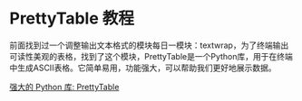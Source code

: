# PrettyTable 教程

<show-structure depth="3"/>

前面找到过一个调整输出文本格式的模块每日一模块：textwrap，为了终端输出可读性美观的表格，找到了这个模块，PrettyTable是一个Python库，用于在终端中生成ASCII表格。它简单易用，功能强大，可以帮助我们更好地展示数据。


<seealso>
<category ref="ref_docs">
    <a href="https://mp.weixin.qq.com/s/C1inpxNeDYx9TBYF2yi99A">强大的 Python 库: PrettyTable</a>
</category>
<category ref="ref_github">
</category>
<category ref="ref_issues">
</category>
<category ref="ref_hf">
</category>
<category ref="ref_ms">
</category>
</seealso>


